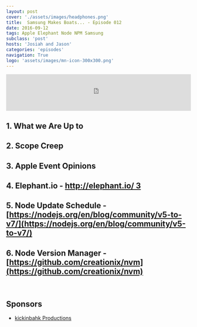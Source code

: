 ```yaml
---
layout: post
cover: './assets/images/headphones.png'
title:  Samsung Makes Boats... - Episode 012
date: 2016-09-12
tags: Apple Elephant Node NPM Samsung
subclass: 'post'
hosts: 'Josiah and Jason'
categories: 'episodes'
navigation: True
logo: 'assets/images/mn-icon-300x300.png'
---
```

<iframe src="https://www.podbean.com/media/player/tu3ak-628a12?from=yiiadmin&skin=2&download=0&share=1&fonts=Helvetica&auto=0" height="100" width="100%" frameborder="0" scrolling="no" data-name="pb-iframe-player"></iframe>
<br>

## 1. What we Are Up to

## 2. Scope Creep

## 3. Apple Event Opinions

## 4. Elephant.io - [http://elephant.io/  3](http://elephant.io/)

## 5. Node Update Schedule - [https://nodejs.org/en/blog/community/v5-to-v7/](https://nodejs.org/en/blog/community/v5-to-v7/)

## 6. Node Version Manager - [https://github.com/creationix/nvm](https://github.com/creationix/nvm)

<br />

## Sponsors
- [kickinbahk Productions](http://kickinbahkproductions.com/)


<br />
